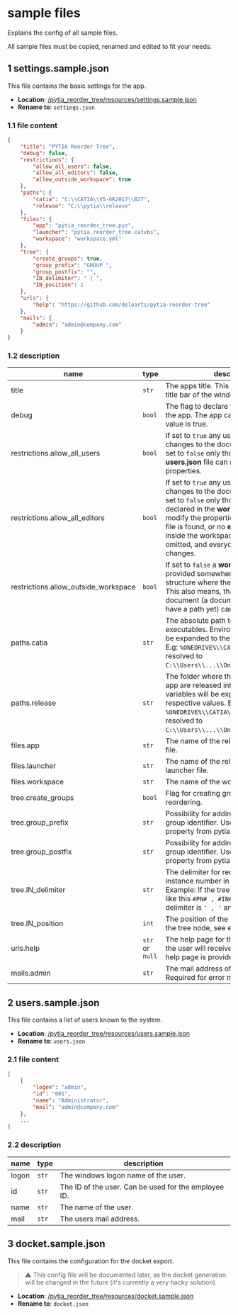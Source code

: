 # sample files

Explains the config of all sample files.

All sample files must be copied, renamed and edited to fit your needs.

## 1 settings.sample.json

This file contains the basic settings for the app.

- **Location**: [/pytia_reorder_tree/resources/settings.sample.json](../pytia_reorder_tree/resources/settings.sample.json)
- **Rename to**: `settings.json`

### 1.1 file content

```json
{
    "title": "PYTIA Reorder Tree",
    "debug": false,
    "restrictions": {
        "allow_all_users": false,
        "allow_all_editors": false,
        "allow_outside_workspace": true
    },
    "paths": {
        "catia": "C:\\CATIA\\V5-6R2017\\B27",
        "release": "C:\\pytia\\release"
    },
    "files": {
        "app": "pytia_reorder_tree.pyz",
        "launcher": "pytia_reorder_tree.catvbs",
        "workspace": "workspace.yml"
    },
    "tree": {
        "create_groups": true,
        "group_prefix": "GROUP ",
        "group_postfix": "",
        "IN_delimiter": " | ",
        "IN_position": 1
    },
    "urls": {
        "help": "https://github.com/deloarts/pytia-reorder-tree"
    },
    "mails": {
        "admin": "admin@company.com"
    }
}
```

### 1.2 description

name | type | description
--- | --- | ---
title | `str` | The apps title. This will be visible in the title bar of the window.
debug | `bool` | The flag to declare the debug-state of the app. The app cannot be built if this value is true.
restrictions.allow_all_users | `bool` | If set to `true` any user can make changes to the documents properties. If set to `false` only those users from the **users.json** file can modify the properties.
restrictions.allow_all_editors | `bool` | If set to `true` any user can make changes to the documents properties. If set to `false` only those users which are declared in the **workspace** file can modify the properties. If no workspace file is found, or no **editors** list-item is inside the workspace file, then this is omitted, and everyone can make changes.
restrictions.allow_outside_workspace | `bool` | If set to `false` a **workspace** file must be provided somewhere in the folder structure where the document is saved. This also means, that an unsaved document (a document which doesn't have a path yet) cannot be modified.
paths.catia | `str` | The absolute path to the CATIA executables. Environment variables will be expanded to their respective values. E.g: `%ONEDRIVE%\\CATIA\\Apps` will be resolved to `C:\\Users\\...\\OneDrive\\CATIA\\Apps`.
paths.release | `str` | The folder where the launcher and the app are released into. Environment variables will be expanded to their respective values. E.g: `%ONEDRIVE%\\CATIA\\Apps` will be resolved to `C:\\Users\\...\\OneDrive\\CATIA\\Apps`.
files.app | `str` | The name of the released python app file.
files.launcher | `str` | The name of the release catvbs launcher file.
files.workspace | `str` | The name of the workspace file.
tree.create_groups | `bool` | Flag for creating groups during reordering.
tree.group_prefix | `str` | Possibility for adding a prefix to the group identifier. Uses the group property from pytia-property-manager.
tree.group_postfix | `str` | Possibility for adding a postfix to the group identifier. Uses the group property from pytia-property-manager.
tree.IN_delimiter | `str` | The delimiter for recognizing the instance number in the graph tree node. Example: If the tree node string looks like this `#PN# , #IN# , #SO#` then the delimiter is `' , '` and the position is '1'.
tree.IN_position | `int` | The position of the instance number in the tree node, see example above.
urls.help | `str` or `null` | The help page for the app. If set to null the user will receive a message, that no help page is provided.
mails.admin | `str` | The mail address of the sys admin. Required for error mails.

## 2 users.sample.json

This file contains a list of users known to the system.

- **Location**: [/pytia_reorder_tree/resources/users.sample.json](../pytia_reorder_tree/resources/users.sample.json)
- **Rename to**: `users.json`

### 2.1 file content

```json
[
    {
        "logon": "admin",
        "id": "001",
        "name": "Administrator",
        "mail": "admin@company.com"
    },
    ...
]
```

### 2.2 description

name | type | description
--- | --- | ---
logon | `str` | The windows logon name of the user.
id | `str` | The ID of the user. Can be used for the employee ID.
name | `str` | The name of the user.
mail | `str` | The users mail address.

## 3 docket.sample.json

This file contains the configuration for the docket export.

> ⚠️ This config file will be documented later, as the docket generation will be changed in the future (it's currently a very hacky solution).

- **Location**: [/pytia_reorder_tree/resources/docket.sample.json](../pytia_reorder_tree/resources/users.sample.json)
- **Rename to**: `docket.json`
